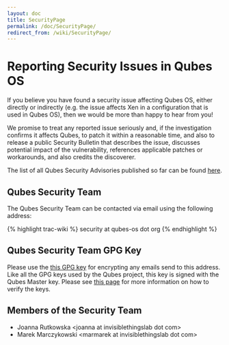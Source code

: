 ```yaml
---
layout: doc
title: SecurityPage
permalink: /doc/SecurityPage/
redirect_from: /wiki/SecurityPage/
---
```


Reporting Security Issues in Qubes OS
=====================================

If you believe you have found a security issue affecting Qubes OS, either directly or indirectly (e.g. the issue affects Xen in a configuration that is used in Qubes OS), then we would be more than happy to hear from you!

We promise to treat any reported issue seriously and, if the investigation confirms it affects Qubes, to patch it within a reasonable time, and also to release a public Security Bulletin that describes the issue, discusses potential impact of the vulnerability, references applicable patches or workarounds, and also credits the discoverer.

The list of all Qubes Security Advisories published so far can be found [here](/wiki/SecurityBulletins).

Qubes Security Team
-------------------

The Qubes Security Team can be contacted via email using the following address:

{% highlight trac-wiki %}
security at qubes-os dot org
{% endhighlight %}

Qubes Security Team GPG Key
---------------------------

Please use the [this GPG key](http://keys.qubes-os.org/keys/qubes-os-security-team-key.asc) for encrypting any emails send to this address. Like all the GPG keys used by the Qubes project, this key is signed with the Qubes Master key. Please see [this page](/wiki/VerifyingSignatures) for more information on how to verify the keys.

Members of the Security Team
----------------------------

-   Joanna Rutkowska \<joanna at invisiblethingslab dot com\>
-   Marek Marczykowski \<marmarek at invisiblethingslab dot com\>

